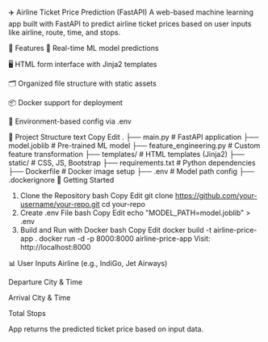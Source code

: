 ✈️ Airline Ticket Price Prediction (FastAPI)
A web-based machine learning app built with FastAPI to predict airline ticket prices based on user inputs like airline, route, time, and stops.

🔧 Features
🧠 Real-time ML model predictions

🖥️ HTML form interface with Jinja2 templates

🗂️ Organized file structure with static assets

📦 Docker support for deployment

🔐 Environment-based config via .env

📁 Project Structure
text
Copy
Edit
.
├── main.py                 # FastAPI application
├── model.joblib            # Pre-trained ML model
├── feature_engineering.py  # Custom feature transformation
├── templates/              # HTML templates (Jinja2)
├── static/                 # CSS, JS, Bootstrap
├── requirements.txt        # Python dependencies
├── Dockerfile              # Docker image setup
├── .env                    # Model path config
├── .dockerignore
🚀 Getting Started
1. Clone the Repository
bash
Copy
Edit
git clone https://github.com/your-username/your-repo.git
cd your-repo
2. Create .env File
bash
Copy
Edit
echo "MODEL_PATH=model.joblib" > .env
3. Build and Run with Docker
bash
Copy
Edit
docker build -t airline-price-app .
docker run -d -p 8000:8000 airline-price-app
Visit: http://localhost:8000

📊 User Inputs
Airline (e.g., IndiGo, Jet Airways)

Departure City & Time

Arrival City & Time

Total Stops

App returns the predicted ticket price based on input data.

